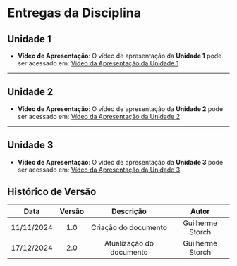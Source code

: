 # Entregas da Disciplina

## Unidade 1

- **Vídeo de Apresentação**: O vídeo de apresentação da **Unidade 1** pode ser acessado em: 
[Vídeo da Apresentação da Unidade 1](https://youtu.be/IyeuU7ALdTI)

---
## Unidade 2

- **Vídeo de Apresentação**: O vídeo de apresentação da **Unidade 2** pode ser acessado em:
[Vídeo da Apresentação da Unidade 2](https://youtu.be/uh6cnl3GSMU)

---
## Unidade 3

- **Vídeo de Apresentação**: O vídeo de apresentação da **Unidade 3** pode ser acessado em:
[Vídeo da Apresentação da Unidade 3](---)


##  Histórico de Versão

| **Data** | **Versão** | **Descrição** | **Autor** |
| :--------: | :--------: | :--------:  | :--------: | 
|      11/11/2024      |      1.0      |      Criação do documento       |     Guilherme Storch     |
|      17/12/2024      |      2.0      |      Atualização do documento   |     Guilherme Storch     |